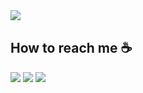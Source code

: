 <img align="left" src ="https://github-readme-stats.vercel.app/api?username=acwars&show_icons=true&count_private=true&theme=tokyonight&hide_border=true&include_all_commits=true&bg_color=0xffffff">

</br>

## How to reach me :coffee:  

[<img src="https://img.icons8.com/bubbles/50/000000/gmail.png"/>](mailto:codeacwars@gmail.com)
[<img target="_blank" src="https://img.icons8.com/bubbles/50/000000/github.png">](https://www.github.com/acwars/)
[<img target="_blank" src="https://img.icons8.com/bubbles/50/000000/twitter.png"/>](https://www.twitter.com/acwars/)

